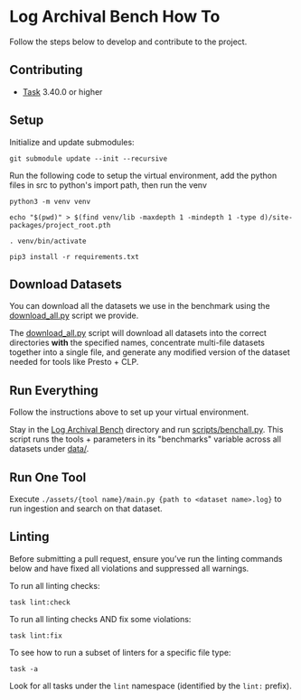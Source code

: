 # Log Archival Bench How To

Follow the steps below to develop and contribute to the project.

## Contributing

* [Task] 3.40.0 or higher

## Setup

Initialize and update submodules:

```shell
git submodule update --init --recursive
```

Run the following code to setup the virtual environment, add the python files in src to python's
import path, then run the venv

```
python3 -m venv venv

echo "$(pwd)" > $(find venv/lib -maxdepth 1 -mindepth 1 -type d)/site-packages/project_root.pth

. venv/bin/activate

pip3 install -r requirements.txt
```

## Download Datasets

You can download all the datasets we use in the benchmark using the [download\_all.py](/scripts/download_all.py) script we provide.

The [download\_all.py](/scripts/download_all.py) script will download all datasets into the correct directories **with** the specified names, concentrate multi-file datasets together into a single file, and generate any modified version of the dataset needed for tools like Presto \+ CLP.

## Run Everything

Follow the instructions above to set up your virtual environment.

Stay in the [Log Archival Bench](/) directory and run [scripts/benchall.py](/scripts/benchall.py). This script runs the tools \+ parameters in its "benchmarks" variable across all datasets under [data/](/data).

## Run One Tool

Execute `./assets/{tool name}/main.py {path to <dataset name>.log}` to run ingestion and search on that dataset.

## Linting

Before submitting a pull request, ensure you’ve run the linting commands below and have fixed all
violations and suppressed all warnings.

To run all linting checks:

```shell
task lint:check
```

To run all linting checks AND fix some violations:

```shell
task lint:fix
```

To see how to run a subset of linters for a specific file type:

```shell
task -a
```

Look for all tasks under the `lint` namespace (identified by the `lint:` prefix).

[Task]: https://taskfile.dev
